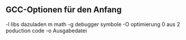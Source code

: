 ## GCC-Optionen für den Anfang

-l	libs dazuladen
	m math
-g	debugger symbole
-O	optimierung
	0 aus
	2 poduction code
-o	Ausgabedatei
